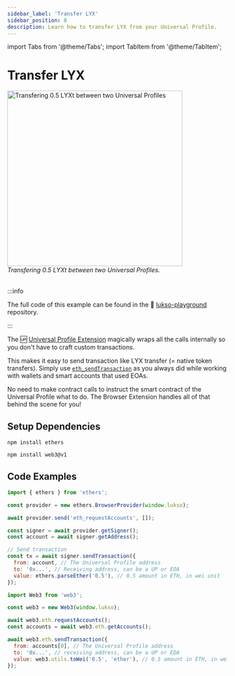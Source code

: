 ```yaml
---
sidebar_label: 'Transfer LYX'
sidebar_position: 8
description: Learn how to transfer LYX from your Universal Profile.
---
```


import Tabs from '@theme/Tabs';
import TabItem from '@theme/TabItem';

# Transfer LYX

<div style={{textAlign: 'center', color: 'grey'}}>
  <img
    src={require('../img/transfer-lyx.png').default}
    alt="Transfering 0.5 LYXt between two Universal Profiles"
    width="400"
  />
<br/>
<i>Transfering 0.5 LYXt between two Universal Profiles.</i>
<br /><br />
</div>

:::info

The full code of this example can be found in the 👾 [lukso-playground](https://github.com/lukso-network/lukso-playground/tree/main/transfer-lyx) repository.

:::

The 🆙 [Universal Profile Extension](https://chrome.google.com/webstore/detail/universal-profiles/abpickdkkbnbcoepogfhkhennhfhehfn) magically wraps all the calls internally so you don't have to craft custom transactions.

This makes it easy to send transaction like LYX transfer (= native token transfers). Simply use [`eth_sendTransaction`](https://ethereum.org/en/developers/docs/apis/json-rpc/#eth_sendtransaction) as you always did while working with wallets and smart accounts that used EOAs.

No need to make contract calls to instruct the smart contract of the Universal Profile what to do. The Browser Extension handles all of that behind the scene for you!

## Setup Dependencies

<Tabs groupId="web3-lib">
  
  <TabItem value="ethers" label="ethers">

```shell
npm install ethers
```

  </TabItem>
  
  <TabItem value="web3" label="web3">

```shell
npm install web3@v1
```

  </TabItem>

</Tabs>

## Code Examples

<Tabs groupId="web3-lib">

 <TabItem value="ethers" label="ethers">

```js
import { ethers } from 'ethers';

const provider = new ethers.BrowserProvider(window.lukso);

await provider.send('eth_requestAccounts', []);

const signer = await provider.getSigner();
const account = await signer.getAddress();

// Send transaction
const tx = await signer.sendTransaction({
  from: account, // The Universal Profile address
  to: '0x...', // Receiving address, can be a UP or EOA
  value: ethers.parseEther('0.5'), // 0.5 amount in ETH, in wei unit
});
```

  </TabItem>
  
  <TabItem value="web3" label="web3">

```js
import Web3 from 'web3';

const web3 = new Web3(window.lukso);

await web3.eth.requestAccounts();
const accounts = await web3.eth.getAccounts();

await web3.eth.sendTransaction({
  from: accounts[0], // The Universal Profile address
  to: '0x...', // receiving address, can be a UP or EOA
  value: web3.utils.toWei('0.5', 'ether'), // 0.5 amount in ETH, in wei unit
});
```

  </TabItem>

</Tabs>
